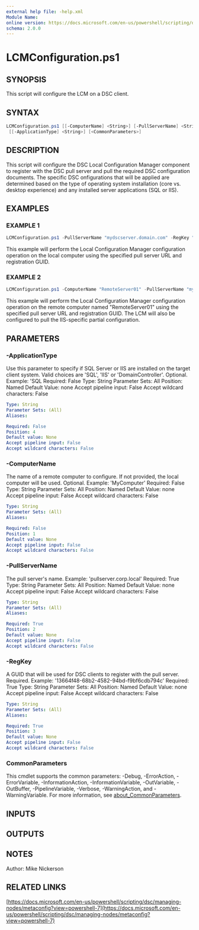 ```yaml
---
external help file: -help.xml
Module Name:
online version: https://docs.microsoft.com/en-us/powershell/scripting/dsc/managing-nodes/metaconfig?view=powershell-7
schema: 2.0.0
---
```


# LCMConfiguration.ps1

## SYNOPSIS

This script will configure the LCM on a DSC client.

## SYNTAX

```PowerShell
LCMConfiguration.ps1 [[-ComputerName] <String>] [-PullServerName] <String> [-RegKey] <String>
 [[-ApplicationType] <String>] [<CommonParameters>]
```

## DESCRIPTION

This script will configure the DSC Local Configuration Manager component to register with the DSC pull server and pull the required DSC configuration documents.
The specific DSC onfigurations that will be applied are determined based on the type of operating system installation (core vs.
desktop experience) and any installed server applications (SQL or IIS).

## EXAMPLES

### EXAMPLE 1

```PowerShell
LCMConfiguration.ps1 -PullServerName "mydscserver.domain.com" -RegKey "764215ba-aad1-459d-86e8-acb24f117e12"
```

This example will perform the Local Configuration Manager configuration operation on the local computer using the specified pull server URL and registration GUID.

### EXAMPLE 2

```PowerShell
LCMConfiguration.ps1 -ComputerName "RemoteServer01" -PullServerName "mydscserver.domain.com" -RegKey "764215ba-aad1-459d-86e8-acb24f117e12" -ApplicationType "IIS"
```

This example will perform the Local Configuration Manager configuration operation on the remote computer named "RemoteServer01" using the specified pull server URL and registration GUID.
The LCM will also be configured to pull the IIS-specific partial configuration.

## PARAMETERS

### -ApplicationType

Use this parameter to specify if SQL Server or IIS are installed on the target client system.
Valid choices are 'SQL', 'IIS' or 'DomainController'.
Optional.
Example: 'SQL
Required: False
Type: String
Parameter Sets: All
Position: Named
Default Value: none
Accept pipeline input: False
Accept wildcard characters: False

```yaml
Type: String
Parameter Sets: (All)
Aliases:

Required: False
Position: 4
Default value: None
Accept pipeline input: False
Accept wildcard characters: False
```

### -ComputerName

The name of a remote computer to configure.
If not provided, the local computer will be used.
Optional.
Example: 'MyComputer'
Required: False
Type: String
Parameter Sets: All
Position: Named
Default Value: none
Accept pipeline input: False
Accept wildcard characters: False

```yaml
Type: String
Parameter Sets: (All)
Aliases:

Required: False
Position: 1
Default value: None
Accept pipeline input: False
Accept wildcard characters: False
```

### -PullServerName

The pull server's name.
Example: 'pullserver.corp.local'
Required: True
Type: String
Parameter Sets: All
Position: Named
Default Value: none
Accept pipeline input: False
Accept wildcard characters: False

```yaml
Type: String
Parameter Sets: (All)
Aliases:

Required: True
Position: 2
Default value: None
Accept pipeline input: False
Accept wildcard characters: False
```

### -RegKey

A GUID that will be used for DSC clients to register with the pull server.
Required.
Example: '13664f48-68b2-4582-94bd-f9bf6cdb794c'
Required: True
Type: String
Parameter Sets: All
Position: Named
Default Value: none
Accept pipeline input: False
Accept wildcard characters: False

```yaml
Type: String
Parameter Sets: (All)
Aliases:

Required: True
Position: 3
Default value: None
Accept pipeline input: False
Accept wildcard characters: False
```

### CommonParameters

This cmdlet supports the common parameters: -Debug, -ErrorAction, -ErrorVariable, -InformationAction, -InformationVariable, -OutVariable, -OutBuffer, -PipelineVariable, -Verbose, -WarningAction, and -WarningVariable. For more information, see [about_CommonParameters](http://go.microsoft.com/fwlink/?LinkID=113216).

## INPUTS

## OUTPUTS

## NOTES

Author: Mike Nickerson

## RELATED LINKS

[https://docs.microsoft.com/en-us/powershell/scripting/dsc/managing-nodes/metaconfig?view=powershell-7](https://docs.microsoft.com/en-us/powershell/scripting/dsc/managing-nodes/metaconfig?view=powershell-7)
